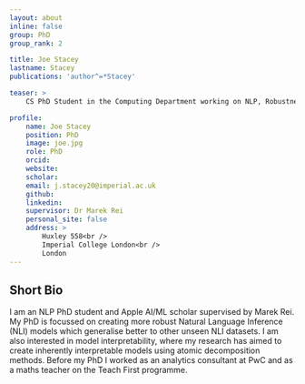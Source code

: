 ```yaml
---
layout: about
inline: false
group: PhD
group_rank: 2

title: Joe Stacey
lastname: Stacey
publications: 'author^=*Stacey'

teaser: >
    CS PhD Student in the Computing Department working on NLP, Robustness and Explainability

profile:
    name: Joe Stacey
    position: PhD
    image: joe.jpg
    role: PhD
    orcid: 
    website: 
    scholar: 
    email: j.stacey20@imperial.ac.uk
    github: 
    linkedin: 
    supervisor: Dr Marek Rei
    personal_site: false
    address: >
        Huxley 558<br />
        Imperial College London<br />
        London
---
```



## Short Bio

I am an NLP PhD student and Apple AI/ML scholar supervised by Marek Rei. My PhD is focussed on creating more robust Natural Language Inference (NLI) models which generalise better to other unseen NLI datasets. I am also interested in model interpretability, where my research has aimed to create inherently interpretable models using atomic decomposition methods. Before my PhD I worked as an analytics consultant at PwC and as a maths teacher on the Teach First programme.

